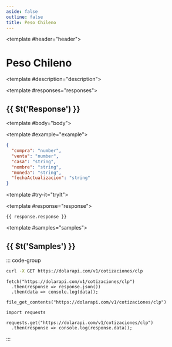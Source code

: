 ```yaml
---
aside: false
outline: false
title: Peso Chileno
---
```


<script setup>
import { useRoute } from 'vitepress'
import Operation from '@theme/components/Operation.vue'
import OperationEndpoint from '@theme/components/OperationEndpoint.vue'
import Responses from '@theme/components/Responses.vue'
import ResponseBody from '@theme/components/ResponseBody.vue'
import TryItButton from '@theme/components/TryItButton.vue'
</script>

<Operation method="GET" id="get-cotizacion-clp">

<template #header="header">

# Peso Chileno

</template>

<template #description="description">

<OperationEndpoint :method="description.method" :path="description.path" :baseUrl="description.baseUrl" />



<!--@include: ./parts/get-cotizacion-clp-description-after.md -->

</template>

<template #responses="responses">

## {{ $t('Response') }}

<Responses :responses="responses.responses" :schema="responses.schema" :responseType="responses.responseType">

<template #body="body">

<ResponseBody :schema="body.schema" :responseType="body.responseType" />

</template>

<template #example="example">

```json
{
  "compra": "number",
  "venta": "number",
  "casa": "string",
  "nombre": "string",
  "moneda": "string",
  "fechaActualizacion": "string"
}
```

</template>

</Responses>

</template>

<template #try-it="tryIt">

<TryItButton :operation-id="tryIt.operationId" :method="tryIt.method">

<template #response="response">

```json-vue
{{ response.response }}
```

</template>

</TryItButton>

</template>

<template #samples="samples">

## {{ $t('Samples') }}

::: code-group

```bash [cURL] 
curl -X GET https://dolarapi.com/v1/cotizaciones/clp
```

```js-vue [JavaScript]
fetch("https://dolarapi.com/v1/cotizaciones/clp")
  .then(response => response.json())
  .then(data => console.log(data));
```

```php-vue [PHP]
file_get_contents("https://dolarapi.com/v1/cotizaciones/clp")
```

```python-vue [Python]
import requests

requests.get("https://dolarapi.com/v1/cotizaciones/clp")
  .then(response => console.log(response.data));
```

:::

</template>

</Operation>
